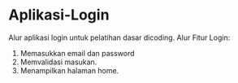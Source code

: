 # Aplikasi-Login
Alur aplikasi login untuk pelatihan dasar dicoding.
Alur Fitur Login:
1. Memasukkan email dan password
2. Memvalidasi masukan.
5. Menampilkan halaman home.
